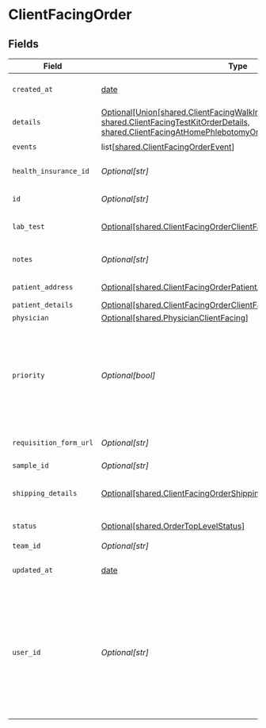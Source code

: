 # ClientFacingOrder


## Fields

| Field                                                                                                                                                                                                  | Type                                                                                                                                                                                                   | Required                                                                                                                                                                                               | Description                                                                                                                                                                                            |
| ------------------------------------------------------------------------------------------------------------------------------------------------------------------------------------------------------ | ------------------------------------------------------------------------------------------------------------------------------------------------------------------------------------------------------ | ------------------------------------------------------------------------------------------------------------------------------------------------------------------------------------------------------ | ------------------------------------------------------------------------------------------------------------------------------------------------------------------------------------------------------ |
| `created_at`                                                                                                                                                                                           | [date](https://docs.python.org/3/library/datetime.html#date-objects)                                                                                                                                   | :heavy_check_mark:                                                                                                                                                                                     | When your order was created                                                                                                                                                                            |
| `details`                                                                                                                                                                                              | [Optional[Union[shared.ClientFacingWalkInOrderDetails, shared.ClientFacingTestKitOrderDetails, shared.ClientFacingAtHomePhlebotomyOrderDetails]]](undefined/models/shared/clientfacingorderdetails.md) | :heavy_check_mark:                                                                                                                                                                                     | N/A                                                                                                                                                                                                    |
| `events`                                                                                                                                                                                               | list[[shared.ClientFacingOrderEvent](undefined/models/shared/clientfacingorderevent.md)]                                                                                                               | :heavy_check_mark:                                                                                                                                                                                     | N/A                                                                                                                                                                                                    |
| `health_insurance_id`                                                                                                                                                                                  | *Optional[str]*                                                                                                                                                                                        | :heavy_minus_sign:                                                                                                                                                                                     | Vital ID of the health insurance.                                                                                                                                                                      |
| `id`                                                                                                                                                                                                   | *Optional[str]*                                                                                                                                                                                        | :heavy_check_mark:                                                                                                                                                                                     | The Vital Order ID                                                                                                                                                                                     |
| `lab_test`                                                                                                                                                                                             | [Optional[shared.ClientFacingOrderClientFacingLabTest]](undefined/models/shared/clientfacingorderclientfacinglabtest.md)                                                                               | :heavy_check_mark:                                                                                                                                                                                     | The Vital Test associated with the order                                                                                                                                                               |
| `notes`                                                                                                                                                                                                | *Optional[str]*                                                                                                                                                                                        | :heavy_minus_sign:                                                                                                                                                                                     | Notes associated with the order                                                                                                                                                                        |
| `patient_address`                                                                                                                                                                                      | [Optional[shared.ClientFacingOrderPatientAddressCompatible]](undefined/models/shared/clientfacingorderpatientaddresscompatible.md)                                                                     | :heavy_minus_sign:                                                                                                                                                                                     | Patient Address                                                                                                                                                                                        |
| `patient_details`                                                                                                                                                                                      | [Optional[shared.ClientFacingOrderClientFacingPatientDetailsCompatible]](undefined/models/shared/clientfacingorderclientfacingpatientdetailscompatible.md)                                             | :heavy_minus_sign:                                                                                                                                                                                     | Patient Details                                                                                                                                                                                        |
| `physician`                                                                                                                                                                                            | [Optional[shared.PhysicianClientFacing]](undefined/models/shared/physicianclientfacing.md)                                                                                                             | :heavy_minus_sign:                                                                                                                                                                                     | N/A                                                                                                                                                                                                    |
| `priority`                                                                                                                                                                                             | *Optional[bool]*                                                                                                                                                                                       | :heavy_minus_sign:                                                                                                                                                                                     | Defines whether order is priority or not. Only available for Labcorp. For Labcorp, this corresponds to a STAT order.                                                                                   |
| `requisition_form_url`                                                                                                                                                                                 | *Optional[str]*                                                                                                                                                                                        | :heavy_minus_sign:                                                                                                                                                                                     | DEPRECATED. Requistion form url.                                                                                                                                                                       |
| `sample_id`                                                                                                                                                                                            | *Optional[str]*                                                                                                                                                                                        | :heavy_minus_sign:                                                                                                                                                                                     | Sample ID                                                                                                                                                                                              |
| `shipping_details`                                                                                                                                                                                     | [Optional[shared.ClientFacingOrderShippingAddress]](undefined/models/shared/clientfacingordershippingaddress.md)                                                                                       | :heavy_minus_sign:                                                                                                                                                                                     | Shipping Details. For unregistered testkit orders.                                                                                                                                                     |
| `status`                                                                                                                                                                                               | [Optional[shared.OrderTopLevelStatus]](undefined/models/shared/ordertoplevelstatus.md)                                                                                                                 | :heavy_minus_sign:                                                                                                                                                                                     | An enumeration.                                                                                                                                                                                        |
| `team_id`                                                                                                                                                                                              | *Optional[str]*                                                                                                                                                                                        | :heavy_check_mark:                                                                                                                                                                                     | Your team id.                                                                                                                                                                                          |
| `updated_at`                                                                                                                                                                                           | [date](https://docs.python.org/3/library/datetime.html#date-objects)                                                                                                                                   | :heavy_check_mark:                                                                                                                                                                                     | When your order was last updated.                                                                                                                                                                      |
| `user_id`                                                                                                                                                                                              | *Optional[str]*                                                                                                                                                                                        | :heavy_check_mark:                                                                                                                                                                                     | User id returned by vital create user request. This id should be stored in your database against the user and used for all interactions with the vital api.                                            |